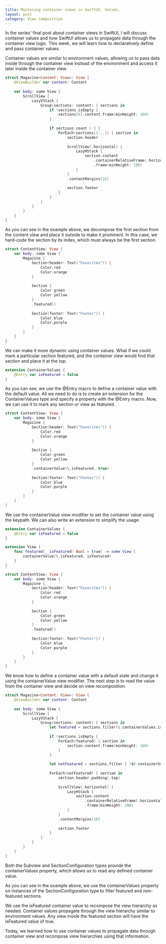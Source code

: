 ```yaml
---
title: Mastering container views in SwiftUI. Values.
layout: post
category: View Composition
---
```


In the series' final post about container views in SwiftUI, I will discuss container values and how SwiftUI allows us to propagate data through the container view logic. This week, we will learn how to declaratively define and pass container values.

Container values are similar to environment values, allowing us to pass data inside through the container view instead of the environment and access it later inside the container view.

```swift
struct Magazine<Content: View>: View {
    @ViewBuilder var content: Content
    
    var body: some View {
        ScrollView {
            LazyVStack {
                Group(sections: content) { sections in
                    if !sections.isEmpty {
                        sections[0].content.frame(minHeight: 100)
                    }
                    
                    if sections.count > 1 {
                        ForEach(sections[1...]) { section in
                            section.header
                            
                            ScrollView(.horizontal) {
                                LazyHStack {
                                    section.content
                                        .containerRelativeFrame(.horizontal)
                                        .frame(minHeight: 100)
                                }
                            }
                            .contentMargins(16)
                            
                            section.footer
                        }
                    }
                }
            }
        }
    }
}
```

As you can see in the example above, we decompose the first section from the content view and place it outside to make it prominent. In this case, we hard-code the section by its index, which must always be the first section.

```swift
struct ContentView: View {
    var body: some View {
        Magazine {
            Section(header: Text("Favorites")) {
                Color.red
                Color.orange
            }
            
            Section {
                Color.green
                Color.yellow
            }
            .featured()
            
            Section(footer: Text("Footer")) {
                Color.blue
                Color.purple
            }
        }
    }
}
```

We can make it more dynamic using container values. What if we could mark a particular section featured, and the container view would find that section and place it at the top.

```swift
extension ContainerValues {
    @Entry var isFeatured = false
}
```

As you can see, we use the @Entry macro to define a container value with the default value. All we need to do is to create an extension for the ContainerValues type and specify a property with the @Entry macro. Now, we can use it to mark any section or view as featured.

```swift
struct ContentView: View {
    var body: some View {
        Magazine {
            Section(header: Text("Favorites")) {
                Color.red
                Color.orange
            }
            
            Section {
                Color.green
                Color.yellow
            }
            .containerValue(\.isFeatured, true)
            
            Section(footer: Text("Footer")) {
                Color.blue
                Color.purple
            }
        }
    }
}
```

We use the containerValue view modifier to set the container value using the keypath. We can also write an extension to simplify the usage.

```swift
extension ContainerValues {
    @Entry var isFeatured = false
}

extension View {
    func featured(_ isFeatured: Bool = true) -> some View {
        containerValue(\.isFeatured, isFeatured)
    }
}

struct ContentView: View {
    var body: some View {
        Magazine {
            Section(header: Text("Favorites")) {
                Color.red
                Color.orange
            }
            
            Section {
                Color.green
                Color.yellow
            }
            .featured()
            
            Section(footer: Text("Footer")) {
                Color.blue
                Color.purple
            }
        }
    }
}
```

We know how to define a container value with a default state and change it using the containerValue view modifier. The next step is to read the value from the container view and decide on view recomposition.

```swift
struct Magazine<Content: View>: View {
    @ViewBuilder var content: Content
    
    var body: some View {
        ScrollView {
            LazyVStack {
                Group(sections: content) { sections in
                    let featured = sections.filter(\.containerValues.isFeatured)
                    
                    if !sections.isEmpty {
                        ForEach(featured) { section in
                            section.content.frame(minHeight: 100)
                        }
                    }
                    
                    let notFeatured = sections.filter { !$0.containerValues.isFeatured }
                    
                    ForEach(notFeatured) { section in
                        section.header.padding(.top)
                        
                        ScrollView(.horizontal) {
                            LazyHStack {
                                section.content
                                    .containerRelativeFrame(.horizontal)
                                    .frame(minHeight: 100)
                            }
                        }
                        .contentMargins(16)
                        
                        section.footer
                    }
                }
            }
        }
    }
}
```

Both the Subview and SectionConfiguration types provide the containerValues property, which allows us to read any defined container value.

As you can see in the example above, we use the containerValues property on instances of the SectionConfiguration type to filter featured and non-featured sections.

We use the isFeatured container value to recompose the view hierarchy as needed. Container values propagate through the view hierarchy similar to environment values. Any view inside the featured section will have the isFeatured value of true.

Today, we learned how to use container values to propagate data through container view and recompose view hierarchies using that information.
